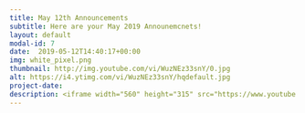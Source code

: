 ```yaml
---
title: May 12th Announcements
subtitle: Here are your May 2019 Announemcnets!
layout: default
modal-id: 7 
date:  2019-05-12T14:40:17+00:00
img: white_pixel.png
thumbnail: http://img.youtube.com/vi/WuzNEz33snY/0.jpg
alt: https://i4.ytimg.com/vi/WuzNEz33snY/hqdefault.jpg
project-date: 
description: <iframe width="560" height="315" src="https://www.youtube.com/embed/WuzNEz33snY" frameborder="0" allowfullscreen></iframe> 
---
```

